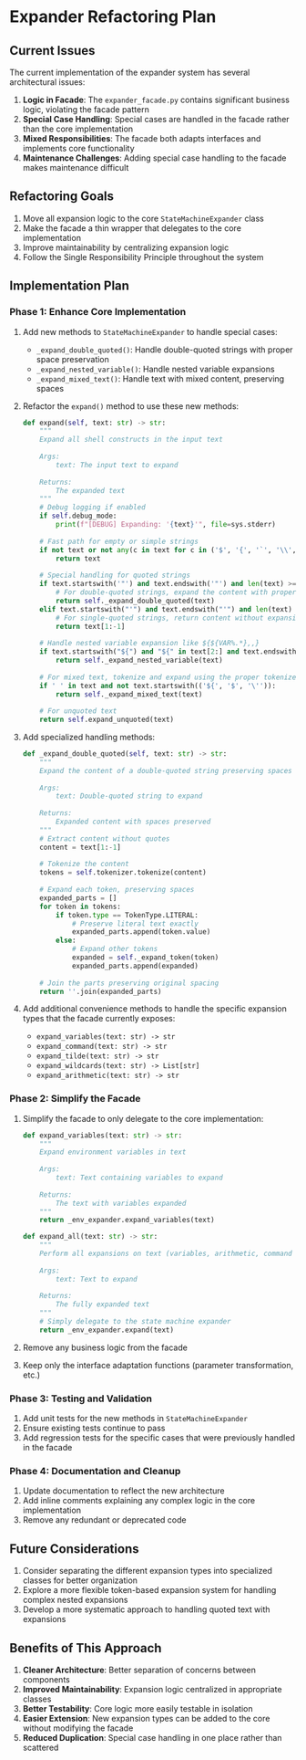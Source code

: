 # Expander Refactoring Plan

## Current Issues

The current implementation of the expander system has several architectural issues:

1. **Logic in Facade**: The `expander_facade.py` contains significant business logic, violating the facade pattern
2. **Special Case Handling**: Special cases are handled in the facade rather than the core implementation
3. **Mixed Responsibilities**: The facade both adapts interfaces and implements core functionality
4. **Maintenance Challenges**: Adding special case handling to the facade makes maintenance difficult

## Refactoring Goals

1. Move all expansion logic to the core `StateMachineExpander` class
2. Make the facade a thin wrapper that delegates to the core implementation
3. Improve maintainability by centralizing expansion logic
4. Follow the Single Responsibility Principle throughout the system

## Implementation Plan

### Phase 1: Enhance Core Implementation

1. Add new methods to `StateMachineExpander` to handle special cases:
   - `_expand_double_quoted()`: Handle double-quoted strings with proper space preservation
   - `_expand_nested_variable()`: Handle nested variable expansions
   - `_expand_mixed_text()`: Handle text with mixed content, preserving spaces

2. Refactor the `expand()` method to use these new methods:
   ```python
   def expand(self, text: str) -> str:
       """
       Expand all shell constructs in the input text
       
       Args:
           text: The input text to expand
           
       Returns:
           The expanded text
       """
       # Debug logging if enabled
       if self.debug_mode:
           print(f"[DEBUG] Expanding: '{text}'", file=sys.stderr)
       
       # Fast path for empty or simple strings
       if not text or not any(c in text for c in ('$', '{', '`', '\\', '\'', '"')):
           return text
           
       # Special handling for quoted strings
       if text.startswith('"') and text.endswith('"') and len(text) >= 2:
           # For double-quoted strings, expand the content with proper space handling
           return self._expand_double_quoted(text)
       elif text.startswith("'") and text.endswith("'") and len(text) >= 2:
           # For single-quoted strings, return content without expansion
           return text[1:-1]
           
       # Handle nested variable expansion like ${${VAR%.*},,}
       if text.startswith("${") and "${" in text[2:] and text.endswith("}"):
           return self._expand_nested_variable(text)
       
       # For mixed text, tokenize and expand using the proper tokenizer
       if ' ' in text and not text.startswith(('${', '$', '\'')):
           return self._expand_mixed_text(text)
       
       # For unquoted text
       return self.expand_unquoted(text)
   ```

3. Add specialized handling methods:
   ```python
   def _expand_double_quoted(self, text: str) -> str:
       """
       Expand the content of a double-quoted string preserving spaces
       
       Args:
           text: Double-quoted string to expand
           
       Returns:
           Expanded content with spaces preserved
       """
       # Extract content without quotes
       content = text[1:-1]
       
       # Tokenize the content
       tokens = self.tokenizer.tokenize(content)
       
       # Expand each token, preserving spaces
       expanded_parts = []
       for token in tokens:
           if token.type == TokenType.LITERAL:
               # Preserve literal text exactly
               expanded_parts.append(token.value)
           else:
               # Expand other tokens
               expanded = self._expand_token(token)
               expanded_parts.append(expanded)
       
       # Join the parts preserving original spacing
       return ''.join(expanded_parts)
   ```

4. Add additional convenience methods to handle the specific expansion types that the facade currently exposes:
   - `expand_variables(text: str) -> str`
   - `expand_command(text: str) -> str`
   - `expand_tilde(text: str) -> str`
   - `expand_wildcards(text: str) -> List[str]`
   - `expand_arithmetic(text: str) -> str`

### Phase 2: Simplify the Facade

1. Simplify the facade to only delegate to the core implementation:
   ```python
   def expand_variables(text: str) -> str:
       """
       Expand environment variables in text
       
       Args:
           text: Text containing variables to expand
           
       Returns:
           The text with variables expanded
       """
       return _env_expander.expand_variables(text)

   def expand_all(text: str) -> str:
       """
       Perform all expansions on text (variables, arithmetic, command substitution)
       
       Args:
           text: Text to expand
           
       Returns:
           The fully expanded text
       """
       # Simply delegate to the state machine expander
       return _env_expander.expand(text)
   ```

2. Remove any business logic from the facade
3. Keep only the interface adaptation functions (parameter transformation, etc.)

### Phase 3: Testing and Validation

1. Add unit tests for the new methods in `StateMachineExpander`
2. Ensure existing tests continue to pass
3. Add regression tests for the specific cases that were previously handled in the facade

### Phase 4: Documentation and Cleanup

1. Update documentation to reflect the new architecture
2. Add inline comments explaining any complex logic in the core implementation
3. Remove any redundant or deprecated code

## Future Considerations

1. Consider separating the different expansion types into specialized classes for better organization
2. Explore a more flexible token-based expansion system for handling complex nested expansions
3. Develop a more systematic approach to handling quoted text with expansions

## Benefits of This Approach

1. **Cleaner Architecture**: Better separation of concerns between components
2. **Improved Maintainability**: Expansion logic centralized in appropriate classes
3. **Better Testability**: Core logic more easily testable in isolation
4. **Easier Extension**: New expansion types can be added to the core without modifying the facade
5. **Reduced Duplication**: Special case handling in one place rather than scattered